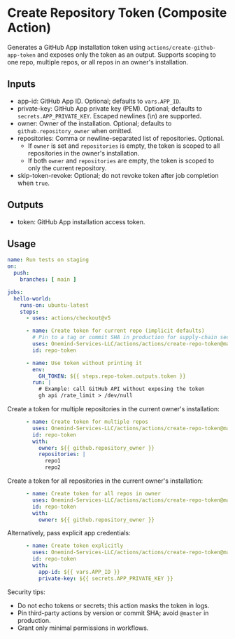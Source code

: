 # Create Repository Token (Composite Action)

Generates a GitHub App installation token using `actions/create-github-app-token` and exposes only the token as an output. Supports scoping to one repo, multiple repos, or all repos in an owner's installation.

## Inputs

- app-id: GitHub App ID. Optional; defaults to `vars.APP_ID`.
- private-key: GitHub App private key (PEM). Optional; defaults to `secrets.APP_PRIVATE_KEY`. Escaped newlines (\\n) are supported.
- owner: Owner of the installation. Optional; defaults to `github.repository_owner` when omitted.
- repositories: Comma or newline-separated list of repositories. Optional.
  - If `owner` is set and `repositories` is empty, the token is scoped to all repositories in the owner's installation.
  - If both `owner` and `repositories` are empty, the token is scoped to only the current repository.
- skip-token-revoke: Optional; do not revoke token after job completion when `true`.

## Outputs

- token: GitHub App installation access token.

## Usage

```yaml
name: Run tests on staging
on:
  push:
    branches: [ main ]

jobs:
  hello-world:
    runs-on: ubuntu-latest
    steps:
      - uses: actions/checkout@v5

      - name: Create token for current repo (implicit defaults)
        # Pin to a tag or commit SHA in production for supply-chain security
        uses: Onemind-Services-LLC/actions/actions/create-repo-token@master
        id: repo-token

      - name: Use token without printing it
        env:
          GH_TOKEN: ${{ steps.repo-token.outputs.token }}
        run: |
          # Example: call GitHub API without exposing the token
          gh api /rate_limit > /dev/null
```

Create a token for multiple repositories in the current owner's installation:

```yaml
      - name: Create token for multiple repos
        uses: Onemind-Services-LLC/actions/actions/create-repo-token@master
        id: repo-token
        with:
          owner: ${{ github.repository_owner }}
          repositories: |
            repo1
            repo2
```

Create a token for all repositories in the current owner's installation:

```yaml
      - name: Create token for all repos in owner
        uses: Onemind-Services-LLC/actions/actions/create-repo-token@master
        id: repo-token
        with:
          owner: ${{ github.repository_owner }}
```

Alternatively, pass explicit app credentials:

```yaml
      - name: Create token explicitly
        uses: Onemind-Services-LLC/actions/actions/create-repo-token@master
        id: repo-token
        with:
          app-id: ${{ vars.APP_ID }}
          private-key: ${{ secrets.APP_PRIVATE_KEY }}
```

Security tips:
- Do not echo tokens or secrets; this action masks the token in logs.
- Pin third-party actions by version or commit SHA; avoid `@master` in production.
- Grant only minimal permissions in workflows.
